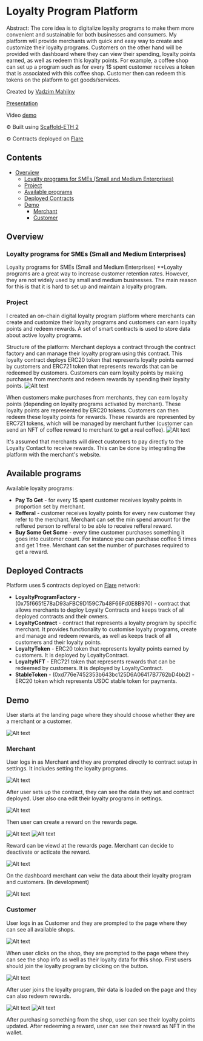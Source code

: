 # Loyalty Program Platform

Abstract: The core idea is to digitalize loyalty programs to make them more convenient and sustainable for both businesses and consumers. My platform will provide merchants with quick and easy way to create and customize their loyalty programs. Customers on the other hand will be provided with dashboard where they can view their spending, loyalty points earned, as well as redeem this loyalty points. For example, a coffee shop can set up a program such as for every 1$ spent customer receives a token that is associated with this coffee shop. Customer then can redeem this tokens on the platform to get goods/services.

Created by [Vadzim Mahilny](https://www.linkedin.com/in/vadzim-mahilny/)

[Presentation](https://www.canva.com/design/DAFyqBDy-Sw/GlzFLGKq6cbgrHBwpnJOJA/edit?utm_content=DAFyqBDy-Sw&utm_campaign=designshare&utm_medium=link2&utm_source=sharebutton)

Video [demo](https://drive.google.com/file/d/1g5tJsOYd4R0-0TINwypTByCozN1Y8T9T/view?usp=sharing)

⚙️ Built using [Scaffold-ETH 2](https://scaffoldeth.io/)

⚙️ Contracts deployed on [Flare](https://flare.network/)

## Contents

- [Overview](#overview)
  - [Loyalty programs for SMEs (Small and Medium Enterprises)](#loyalty-programs-for-smes-small-and-medium-enterprises)
  - [Project](#project)
  - [Available programs](#available-programs)
  - [Deployed Contracts](#deployed-contracts)
  - [Demo](#demo)
    - [Merchant](#merchant)
    - [Customer](#customer)

## Overview

### Loyalty programs for SMEs (Small and Medium Enterprises)
Loyalty programs for SMEs (Small and Medium Enterprises)
**Loyalty programs are a great way to increase customer retention rates. However, they are not widely used by small and medium businesses. The main reason for this is that it is hard to set up and maintain a loyalty program.

### Project

I created an on-chain digital loyalty program platform where merchants can create and customize their loyalty programs and customers can earn loyalty points and redeem rewards. A set of smart contracts is used to store data about active loyalty programs.

Structure of the platform:
Merchant deploys a contract through the contract factory and can manage their loyalty program using this contract. This loyalty contract deploys ERC20 token that represents loyalty points earned by customers and ERC721 token that represents rewards that can be redeemed by customers. Customers can earn loyalty points by making purchases from merchants and redeem rewards by spending their loyalty points.
![Alt text](<ETHLondon-Merchant Flow.png>)

When customers make purchases from merchants, they can earn loyalty points (depending on loyalty programs activated by merchant). These loyalty points are represented by ERC20 tokens. Customers can then redeem these loyalty points for rewards. These rewards are represented by ERC721 tokens, which will be managed by merchant further (customer can send an NFT of coffee reward to merchant to get a real coffee).
![Alt text](<ETHLondon-Customer Flow.png>)

It's assumed that merchants will direct customers to pay directly to the Loyalty Contact to receive rewards. This can be done by integrating the platform with the merchant's website. 

## Available programs

Available loyalty programs:
- **Pay To Get** - for every 1$ spent customer receives loyalty points in proportion set by merchant.
- **Refferal** - customer receives loyalty points for every new customer they refer to the merchant. Merchant can set the min spend amount for the reffered person to refferal to be able to receive refferal reward.
- **Buy Some Get Some** - every time customer purchases something it goes into customer count. For instance you can purchase coffee 5 times and get 1 free. Merchant can set the number of purchases required to get a reward.

## Deployed Contracts

Platform uses 5 contracts deployed on [Flare](https://flare.network/) network:
- **LoyaltyProgramFactory** - (0x75f665fE78aD93aFBC9D159C7b48F66Fd0E8B970) - contract that allows merchants to deploy Loyalty Contracts and keeps track of all deployed contracts and their owners.
- **LoyaltyContract** - contract that represents a loyalty program by specific merchant. It provides functionality to customise loyalty programs, create and manage and redeem rewards, as well as keeps track of all customers and their loyalty points.
- **LoyaltyToken** - ERC20 token that represents loyalty points earned by customers. It is deployed by LoyaltyContract.
- **LoyaltyNFT** - ERC721 token that represents rewards that can be redeemed by customers. It is deployed by LoyaltyContract.
- **StableToken** - (0xd776e7452353b643bc125D6A06417B7762bD4bb2) -  ERC20 token which represents USDC stable token for payments.

## Demo

User starts at the landing page where they should choose whether they are a merchant or a customer.

![Alt text](<Screenshot 2023-10-29 at 04.43.18.png>)

### Merchant
User logs in as Merchant and they are prompted directly to contract setup in settings. It includes setting the loyalty programs.

![Alt text](<Screenshot 2023-10-29 at 04.47.44.png>)

After user sets up the contract, they can see the data they set and contract deployed. User also cna edit their loyalty programs in settings.

![Alt text](<Screenshot 2023-10-29 at 04.51.02.png>)

Then user can create a reward on the rewards page.

![Alt text](<Screenshot 2023-10-29 at 04.53.20.png>)
![Alt text](<Screenshot 2023-10-29 at 04.53.55.png>)

Reward can be viewd at the rewards page. Merchant can decide to deactivate or acticate the reward.

![Alt text](<Screenshot 2023-10-29 at 04.55.43.png>)

On the dashboard merchant can veiw the data about their loyalty program and customers. (In development)

![Alt text](<Screenshot 2023-10-29 at 04.56.31.png>)

### Customer

User logs in as Customer and they are prompted to the page where they can see all available shops.

![Alt text](<Screenshot 2023-10-29 at 04.58.14.png>)

When user clicks on the shop, they are prompted to the page where they can see the shop info as well as their loyalty data for this shop. First users should join the loyalty program by clicking on the button.

![Alt text](<Screenshot 2023-10-29 at 05.00.14.png>)

After user joins the loyalty program, thir data is loaded on the page and they can also redeem rewards.

![Alt text](<Screenshot 2023-10-29 at 05.02.27.png>)
![Alt text](<Screenshot 2023-10-29 at 05.02.53.png>)

After purchasing something from the shop, user can see their loyalty points updated. After redeeming a reward, user can see their reward as NFT in the wallet.
